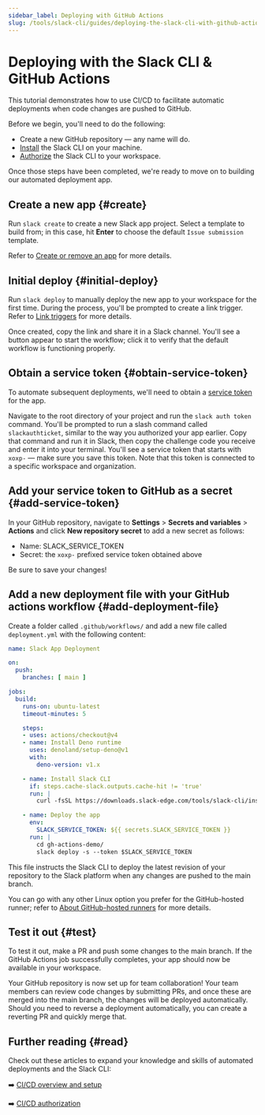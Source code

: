 ```yaml
---
sidebar_label: Deploying with GitHub Actions
slug: /tools/slack-cli/guides/deploying-the-slack-cli-with-github-actions
---
```


# Deploying with the Slack CLI & GitHub Actions

This tutorial demonstrates how to use CI/CD to facilitate automatic deployments when code changes are pushed to GitHub.

Before we begin, you'll need to do the following:

* Create a new GitHub repository &mdash; any name will do.
* [Install](/tools/slack-cli/guides/installing-the-slack-cli-for-mac-and-linux) the Slack CLI on your machine.
* [Authorize](/tools/slack-cli/guides/authorizing-the-slack-cli) the Slack CLI to your workspace.

Once those steps have been completed, we're ready to move on to building our automated deployment app.

## Create a new app {#create}

Run `slack create` to create a new Slack app project. Select a template to build from; in this case, hit **Enter** to choose the default `Issue submission` template.

Refer to [Create or remove an app](/tools/deno-slack-sdk/guides/creating-an-app) for more details.

## Initial deploy {#initial-deploy}

Run `slack deploy` to manually deploy the new app to your workspace for the first time. During the process, you'll be prompted to create a link trigger. Refer to [Link triggers](/tools/deno-slack-sdk/guides/creating-link-triggers) for more details.

Once created, copy the link and share it in a Slack channel. You'll see a button appear to start the workflow; click it to verify that the default workflow is functioning properly.

## Obtain a service token {#obtain-service-token}

To automate subsequent deployments, we'll need to obtain a [service token](/tools/slack-cli/guides/authorizing-the-slack-cli#ci-cd) for the app.

Navigate to the root directory of your project and run the `slack auth token` command. You'll be prompted to run a slash command called `slackauthticket`, similar to the way you authorized your app earlier. Copy that command and run it in Slack, then copy the challenge code you receive and enter it into your terminal. You'll see a service token that starts with `xoxp-` &mdash; make sure you save this token. Note that this token is connected to a specific workspace and organization.

## Add your service token to GitHub as a secret {#add-service-token}

In your GitHub repository, navigate to **Settings** > **Secrets and variables** > **Actions** and click **New repository secret** to add a new secret as follows:

* Name: SLACK_SERVICE_TOKEN
* Secret: the `xoxp-` prefixed service token obtained above

Be sure to save your changes!

## Add a new deployment file with your GitHub actions workflow {#add-deployment-file}

Create a folder called `.github/workflows/` and add a new file called `deployment.yml` with the following content:

```yml
name: Slack App Deployment

on:
  push:
    branches: [ main ]

jobs:
  build:
    runs-on: ubuntu-latest
    timeout-minutes: 5

    steps:
    - uses: actions/checkout@v4
    - name: Install Deno runtime
      uses: denoland/setup-deno@v1
      with:
        deno-version: v1.x

    - name: Install Slack CLI
      if: steps.cache-slack.outputs.cache-hit != 'true'
      run: |
        curl -fsSL https://downloads.slack-edge.com/tools/slack-cli/install.sh | bash

    - name: Deploy the app
      env:
        SLACK_SERVICE_TOKEN: ${{ secrets.SLACK_SERVICE_TOKEN }}
      run: |
        cd gh-actions-demo/
        slack deploy -s --token $SLACK_SERVICE_TOKEN
```

This file instructs the Slack CLI to deploy the latest revision of your repository to the Slack platform when any changes are pushed to the main branch.

You can go with any other Linux option you prefer for the GitHub-hosted runner; refer to [About GitHub-hosted runners](https://docs.github.com/en/actions/using-github-hosted-runners/about-github-hosted-runners/about-github-hosted-runners#viewing-available-runners-for-a-repository) for more details.

## Test it out {#test}

To test it out, make a PR and push some changes to the main branch. If the GitHub Actions job successfully completes, your app should now be available in your workspace.

Your GitHub repository is now set up for team collaboration! Your team members can review code changes by submitting PRs, and once these are merged into the main branch, the changes will be deployed automatically. Should you need to reverse a deployment automatically, you can create a reverting PR and quickly merge that.

## Further reading {#read}

Check out these articles to expand your knowledge and skills of automated deployments and the Slack CLI:

➡️ [CI/CD overview and setup](/tools/slack-cli/guides/setting-up-ci-cd-with-the-slack-cli)

➡️ [CI/CD authorization](/tools/slack-cli/guides/authorizing-the-slack-cli#ci-cd)
